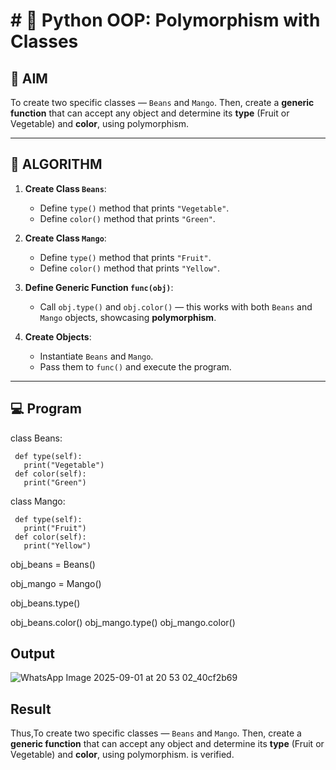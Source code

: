 # # 🐍 Python OOP: Polymorphism with Classes

## 🎯 AIM

To create two specific classes — `Beans` and `Mango`. Then, create a **generic function** that can accept any object and determine its **type** (Fruit or Vegetable) and **color**, using polymorphism.

---

## 🧠 ALGORITHM

1. **Create Class `Beans`**:
   - Define `type()` method that prints `"Vegetable"`.
   - Define `color()` method that prints `"Green"`.

2. **Create Class `Mango`**:
   - Define `type()` method that prints `"Fruit"`.
   - Define `color()` method that prints `"Yellow"`.

3. **Define Generic Function `func(obj)`**:
   - Call `obj.type()` and `obj.color()` — this works with both `Beans` and `Mango` objects, showcasing **polymorphism**.

4. **Create Objects**:
   - Instantiate `Beans` and `Mango`.
   - Pass them to `func()` and execute the program.

---

## 💻 Program

class Beans: 

     def type(self): 
       print("Vegetable") 
     def color(self):
       print("Green") 
class Mango: 

     def type(self): 
       print("Fruit") 
     def color(self): 
       print("Yellow")      

obj_beans = Beans() 

obj_mango = Mango() 

obj_beans.type()

obj_beans.color()
obj_mango.type()
obj_mango.color()


## Output

![WhatsApp Image 2025-09-01 at 20 53 02_40cf2b69](https://github.com/user-attachments/assets/46fa2100-21ea-4bdd-a94a-11d20f81f78b)


## Result
Thus,To create two specific classes — `Beans` and `Mango`. Then, create a **generic function** that can accept any object and determine its **type** (Fruit or Vegetable) and **color**, using polymorphism. is verified.
